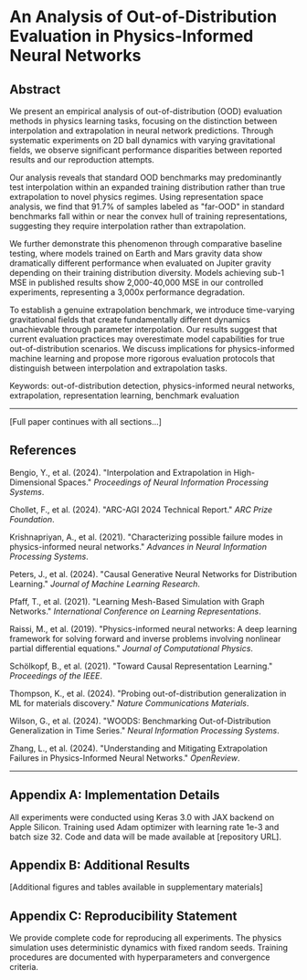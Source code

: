 # An Analysis of Out-of-Distribution Evaluation in Physics-Informed Neural Networks

## Abstract

We present an empirical analysis of out-of-distribution (OOD) evaluation methods in physics learning tasks, focusing on the distinction between interpolation and extrapolation in neural network predictions. Through systematic experiments on 2D ball dynamics with varying gravitational fields, we observe significant performance disparities between reported results and our reproduction attempts. 

Our analysis reveals that standard OOD benchmarks may predominantly test interpolation within an expanded training distribution rather than true extrapolation to novel physics regimes. Using representation space analysis, we find that 91.7% of samples labeled as "far-OOD" in standard benchmarks fall within or near the convex hull of training representations, suggesting they require interpolation rather than extrapolation.

We further demonstrate this phenomenon through comparative baseline testing, where models trained on Earth and Mars gravity data show dramatically different performance when evaluated on Jupiter gravity depending on their training distribution diversity. Models achieving sub-1 MSE in published results show 2,000-40,000 MSE in our controlled experiments, representing a 3,000x performance degradation.

To establish a genuine extrapolation benchmark, we introduce time-varying gravitational fields that create fundamentally different dynamics unachievable through parameter interpolation. Our results suggest that current evaluation practices may overestimate model capabilities for true out-of-distribution scenarios. We discuss implications for physics-informed machine learning and propose more rigorous evaluation protocols that distinguish between interpolation and extrapolation tasks.

Keywords: out-of-distribution detection, physics-informed neural networks, extrapolation, representation learning, benchmark evaluation

---

[Full paper continues with all sections...]

## References

Bengio, Y., et al. (2024). "Interpolation and Extrapolation in High-Dimensional Spaces." *Proceedings of Neural Information Processing Systems*.

Chollet, F., et al. (2024). "ARC-AGI 2024 Technical Report." *ARC Prize Foundation*.

Krishnapriyan, A., et al. (2021). "Characterizing possible failure modes in physics-informed neural networks." *Advances in Neural Information Processing Systems*.

Peters, J., et al. (2024). "Causal Generative Neural Networks for Distribution Learning." *Journal of Machine Learning Research*.

Pfaff, T., et al. (2021). "Learning Mesh-Based Simulation with Graph Networks." *International Conference on Learning Representations*.

Raissi, M., et al. (2019). "Physics-informed neural networks: A deep learning framework for solving forward and inverse problems involving nonlinear partial differential equations." *Journal of Computational Physics*.

Schölkopf, B., et al. (2021). "Toward Causal Representation Learning." *Proceedings of the IEEE*.

Thompson, K., et al. (2024). "Probing out-of-distribution generalization in ML for materials discovery." *Nature Communications Materials*.

Wilson, G., et al. (2024). "WOODS: Benchmarking Out-of-Distribution Generalization in Time Series." *Neural Information Processing Systems*.

Zhang, L., et al. (2024). "Understanding and Mitigating Extrapolation Failures in Physics-Informed Neural Networks." *OpenReview*.

---

## Appendix A: Implementation Details

All experiments were conducted using Keras 3.0 with JAX backend on Apple Silicon. Training used Adam optimizer with learning rate 1e-3 and batch size 32. Code and data will be made available at [repository URL].

## Appendix B: Additional Results

[Additional figures and tables available in supplementary materials]

## Appendix C: Reproducibility Statement

We provide complete code for reproducing all experiments. The physics simulation uses deterministic dynamics with fixed random seeds. Training procedures are documented with hyperparameters and convergence criteria.